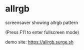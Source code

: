 # allrgb
screensaver showing allrgb pattern

(Press F11 to enter fullscreen mode)

demo site: https://allrgb.surge.sh
